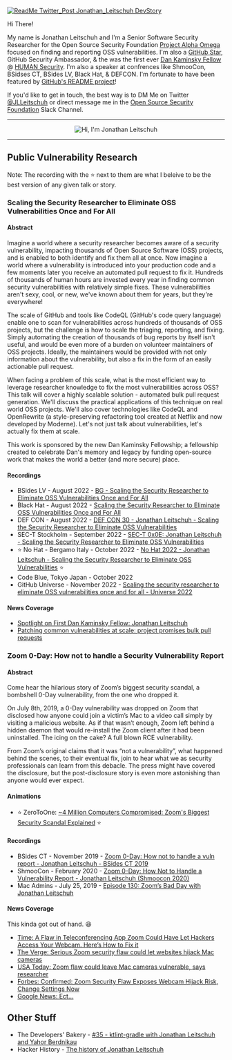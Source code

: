 [![ReadMe Twitter_Post Jonathan_Leitschuh DevStory](https://user-images.githubusercontent.com/1323708/182200035-c5885761-4760-4dc2-8644-508683eea53b.jpg)](https://github.com/readme/stories/jonathan-leitschuh)

Hi There!

My name is Jonathan Leitschuh and I'm a Senior Software Security Researcher for the Open Source Security Foundation [Project Alpha Omega](https://openssf.org/community/alpha-omega/) focused on finding and reporting OSS vulnerabilities. I'm also a [GitHub Star](https://stars.github.com/profiles/jlleitschuh/), GitHub Security Ambassador, & the was the first ever [Dan Kaminsky Fellow](https://www.darkreading.com/edge-articles/spotlight-on-first-dan-kaminsky-fellow-jonathan-leitschuh) @ [HUMAN Security](https://www.humansecurity.com/learn/blog/our-first-dan-kaminsky-fellow). I'm also a speaker at confrences like ShmooCon, BSidses CT, BSides LV, Black Hat, & DEFCON. I'm fortunate to have been featured by [GitHub's README project](https://github.com/readme/stories/jonathan-leitschuh)!

If you'd like to get in touch, the best way is to DM Me on Twitter [@JLLeitschuh](https://twitter.com/jlleitschuh) or direct message me in the [Open Source Security Foundation](https://openssf.org/getinvolved/) Slack Channel.

---
<p align="center">
  <img src="https://github.com/JLLeitschuh/JLLeitschuh/raw/main/GitHub_README_Animation.gif" alt="Hi, I'm Jonathan Leitschuh">
</p>

---

<!--
How to make your own version of this GIF?
It was made with: https://codesandbox.io/s/github-profile-forked-xo3b7m
Then i recorded my screen with this browser app: https://gifcap.dev/
-->

## Public Vulnerability Research

Note: The recording with the ⭐ next to them are what I beleive to be the best version of any given talk or story.

### Scaling the Security Researcher to Eliminate OSS Vulnerabilities Once and For All

#### Abstract

Imagine a world where a security researcher becomes aware of a security vulnerability, impacting thousands of Open Source Software (OSS) projects, and is enabled to both identify and fix them all at once. Now imagine a world where a vulnerability is introduced into your production code and a few moments later you receive an automated pull request to fix it. Hundreds of thousands of human hours are invested every year in finding common security vulnerabilities with relatively simple fixes. These vulnerabilities aren't sexy, cool, or new, we've known about them for years, but they're everywhere!

The scale of GitHub and tools like CodeQL (GitHub's code query language) enable one to scan for vulnerabilities across hundreds of thousands of OSS projects, but the challenge is how to scale the triaging, reporting, and fixing. Simply automating the creation of thousands of bug reports by itself isn't useful, and would be even more of a burden on volunteer maintainers of OSS projects. Ideally, the maintainers would be provided with not only information about the vulnerability, but also a fix in the form of an easily actionable pull request.

When facing a problem of this scale, what is the most efficient way to leverage researcher knowledge to fix the most vulnerabilities across OSS? This talk will cover a highly scalable solution - automated bulk pull request generation. We'll discuss the practical applications of this technique on real world OSS projects. We'll also cover technologies like CodeQL and OpenRewrite (a style-preserving refactoring tool created at Netflix and now developed by Moderne). Let's not just talk about vulnerabilities, let's actually fix them at scale.

This work is sponsored by the new Dan Kaminsky Fellowship; a fellowship created to celebrate Dan's memory and legacy by funding open-source work that makes the world a better (and more secure) place.

#### Recordings

- BSides LV - August 2022 - [BG - Scaling the Security Researcher to Eliminate OSS Vulnerabilities Once and For All](https://youtu.be/VMGeZd66qnE) 
- Black Hat - August 2022 - [Scaling the Security Researcher to Eliminate OSS Vulnerabilities Once and For All ](https://youtu.be/zTtbVxGEq8A)
- DEF CON - August 2022 - [DEF CON 30 - Jonathan Leitschuh - Scaling the Security Researcher to Eliminate OSS Vulnerabilities](https://youtu.be/UgGhEfdUSvQ)
- SEC-T Stockholm - September 2022  - [SEC-T 0x0E: Jonathan Leitschuh - Scaling the Security Researcher to Eliminate OSS Vulnerabilities](https://youtu.be/WkdzWiNKzt8) 
- ⭐ No Hat - Bergamo Italy - October 2022 - [No Hat 2022 - Jonathan Leitschuh - Scaling the Security Researcher to Eliminate OSS Vulnerabilities](https://youtu.be/W_7ZmKMFvXo) ⭐
- Code Blue, Tokyo Japan - October 2022
- GitHub Universe - November 2022 - [Scaling the security researcher to eliminate OSS vulnerabilities once and for all  - Universe 2022](https://youtu.be/zj-25JfGkYY)

#### News Coverage
 - [Spotlight on First Dan Kaminsky Fellow: Jonathan Leitschuh](https://www.darkreading.com/cyber-risk/spotlight-on-first-dan-kaminsky-fellow-jonathan-leitschuh)
 - [Patching common vulnerabilities at scale: project promises bulk pull requests](https://portswigger.net/daily-swig/patching-common-vulnerabilities-at-scale-project-promises-bulk-pull-requests)

### Zoom 0-Day: How not to handle a Security Vulnerability Report

#### Abstract

Come hear the hilarious story of Zoom’s biggest security scandal, a bombshell 0-Day vulnerability, from the one who dropped it.

On July 8th, 2019, a 0-Day vulnerability was dropped on Zoom that disclosed how anyone could join a victim’s Mac to a video call simply by visiting a malicious website. As if that wasn’t enough, Zoom left behind a hidden daemon that would re-install the Zoom client after it had been uninstalled. The icing on the cake? A full blown RCE vulnerability.

From Zoom’s original claims that it was “not a vulnerability”, what happened behind the scenes, to their eventual fix, join to hear what we as security professionals can learn from this debacle. The press might have covered the disclosure, but the post-disclosure story is even more astonishing than anyone would ever expect.

#### Animations

 - ⭐ ZeroToOne: [~4 Million Computers Compromised: Zoom's Biggest Security Scandal Explained](https://www.youtube.com/watch?v=K7hIrw1BUck) ⭐

#### Recordings

 - BSides CT - November 2019 - [Zoom 0-Day: How not to handle a vuln report - Jonathan Leitschuh - BSides CT 2019](https://www.youtube.com/watch?v=ypU5IPJKlXg)
 - ShmooCon - February 2020 - [Zoom 0-Day: How Not to Handle a Vulnerability Report - Jonathan Leitschuh (Shmoocon 2020)](https://youtu.be/FismZ6ZDKXU)
 - Mac Admins - July 25, 2019 - [Episode 130: Zoom’s Bad Day with Jonathan Leitschuh](https://podcast.macadmins.org/2019/07/25/episode-130-zooms-bad-day-with-jonathan-leitschuh/)

#### News Coverage

This kinda got out of hand. 😆

 - [Time: A Flaw in Teleconferencing App Zoom Could Have Let Hackers Access Your Webcam. Here’s How to Fix it](https://time.com/5622782/zoom-security-flaw-hackers-webcam-fix/)
 - [The Verge: Serious Zoom security flaw could let websites hijack Mac cameras](https://www.theverge.com/2019/7/8/20687014/zoom-security-flaw-video-conference-websites-hijack-mac-cameras)
 - [USA Today: Zoom flaw could leave Mac cameras vulnerable, says researcher](https://www.usatoday.com/story/tech/2019/07/09/zoom-camera-flaw-could-leave-macs-vulnerable/1683413001/)
 - [Forbes: Confirmed: Zoom Security Flaw Exposes Webcam Hijack Risk, Change Settings Now](https://www.forbes.com/sites/zakdoffman/2019/07/09/warning-as-millions-of-zoom-users-risk-webcam-hijack-change-your-settings-now/?sh=175a4ec642d9)
 - [Google News: Ect...](https://www.google.com/search?q=%22jonathan+leitschuh%22+zoom)

## Other Stuff
 
 - The Developers' Bakery - [#35 - ktlint-gradle with Jonathan Leitschuh and Yahor Berdnikau](https://thebakery.dev/35/)
 - Hacker History - [The history of Jonathan Leitschuh](https://hackerhistory.com/podcast/the-history-of-jonathan-leitschuh/)
